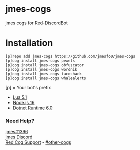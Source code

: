 # jmes-cogs
jmes cogs for Red-DiscordBot

# Installation
```
[p]repo add jmes-cogs https://github.com/jmesfo0/jmes-cogs
[p]cog install jmes-cogs pexels
[p]cog install jmes-cogs obfuscator
[p]cog install jmes-cogs wordnik
[p]cog install jmes-cogs tacoshack
[p]cog install jmes-cogs whalealerts
```
[p] = Your bot's prefix

- [Lua 5.1](https://sourceforge.net/projects/luabinaries/files/5.1.5/)<br>
- [Node.js 16](https://nodejs.org/dist/v16.17.1/)<br>
- [Dotnet Runtime 6.0](https://dotnet.microsoft.com/en-us/download/dotnet/6.0)<br>

### Need Help?
[jmes#1396](https://discordapp.com/users/309536563161989120)<br>
[jmes Discord](https://discord.jmes.dev)<br>
[Red Cog Support](https://discord.gg/GET4DVk) - [#other-cogs](https://discord.com/channels/240154543684321280/240212783503900673)

